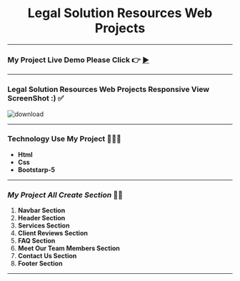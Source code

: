 <h1 align="center">Legal Solution Resources Web Projects</h1>

***

### My Project Live Demo Please Click 👉 [▶](https://coruscating-stardust-6f2a13.netlify.app/ 'Click For Live Project Demo')

***

### Legal Solution Resources Web Projects Responsive View ScreenShot :) ✅

![download](https://user-images.githubusercontent.com/106922916/214296209-ee4d047d-8b9a-4f76-ac41-fb93e21767d5.jpg)


***

### **Technology Use My Project** 👩🏾‍💻

- **Html**
- **Css**
- **Bootstarp-5**

***

### *My Project All Create Section* 👵🏿

1. **Navbar Section**
2. **Header Section**
3. **Services Section**
4. **Client Reviews Section**
5. **FAQ Section**
6. **Meet Our Team Members Section**
7. **Contact Us Section**
8. **Footer Section**

***
